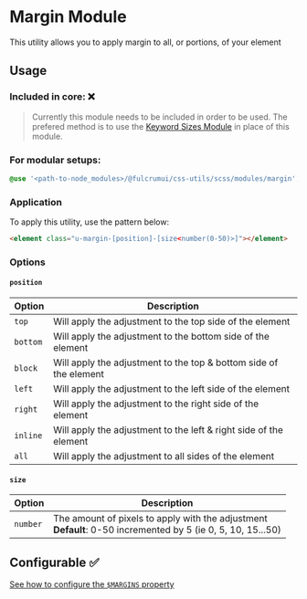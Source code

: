 # Margin Module

This utility allows you to apply margin to all, or portions, of your element

## Usage

### Included in core: ❌

> Currently this module needs to be included in order to be used. The prefered method is to use the [Keyword Sizes Module](keyword-sizes.md) in place of this module.

### For modular setups:

```scss
@use '<path-to-node_modules>/@fulcrumui/css-utils/scss/modules/margin';
```

### Application

To apply this utility, use the pattern below:

```html
<element class="u-margin-[position]-[size<number(0-50)>]"></element>
```

### Options

#### `position`

| Option | Description |
| --- | --- |
| `top` | Will apply the adjustment to the top side of the element |
| `bottom` | Will apply the adjustment to the bottom side of the element |
| `block` | Will apply the adjustment to the top & bottom side of the element |
| `left` | Will apply the adjustment to the left side of the element |
| `right` | Will apply the adjustment to the right side of the element |
| `inline` | Will apply the adjustment to the left & right side of the element |
| `all` | Will apply the adjustment to all sides of the element |

#### `size`

| Option | Description |
| --- | --- |
| `number` | The amount of pixels to apply with the adjustment <br/> **Default**: 0-50 incremented by 5 (ie 0, 5, 10, 15...50) |

## Configurable ✅

[See how to configure the `$MARGINS` property](margin-configuration.md)
